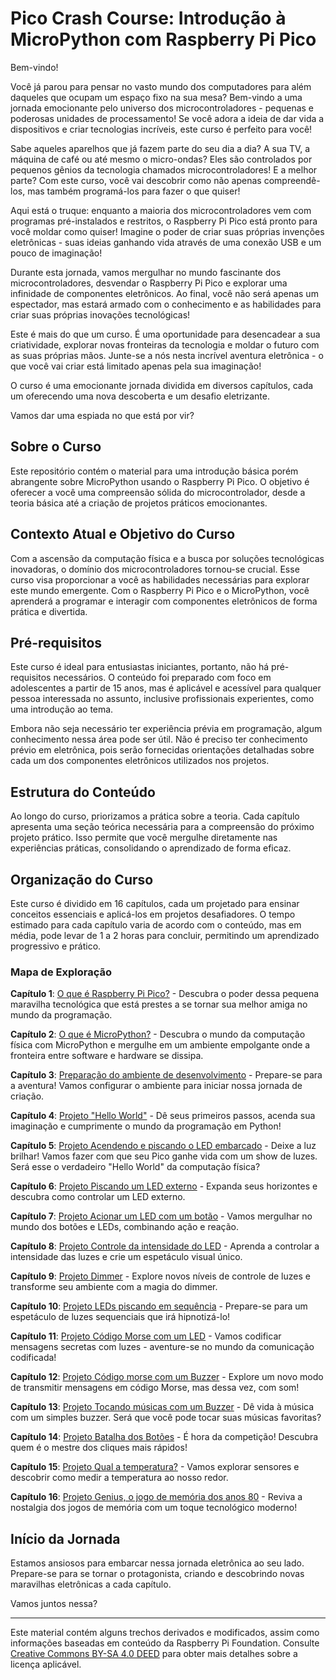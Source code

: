 # Pico Crash Course: Introdução à MicroPython com Raspberry Pi Pico

Bem-vindo!

Você já parou para pensar no vasto mundo dos computadores para além daqueles que ocupam um espaço fixo na sua mesa? Bem-vindo a uma jornada emocionante pelo universo dos microcontroladores - pequenas e poderosas unidades de processamento! Se você adora a ideia de dar vida a dispositivos e criar tecnologias incríveis, este curso é perfeito para você!

Sabe aqueles aparelhos que já fazem parte do seu dia a dia? A sua TV, a máquina de café ou até mesmo o micro-ondas? Eles são controlados por pequenos gênios da tecnologia chamados microcontroladores! E a melhor parte? Com este curso, você vai descobrir como não apenas compreendê-los, mas também programá-los para fazer o que quiser!

Aqui está o truque: enquanto a maioria dos microcontroladores vem com programas pré-instalados e restritos, o Raspberry Pi Pico está pronto para você moldar como quiser! Imagine o poder de criar suas próprias invenções eletrônicas - suas ideias ganhando vida através de uma conexão USB e um pouco de imaginação!

Durante esta jornada, vamos mergulhar no mundo fascinante dos microcontroladores, desvendar o Raspberry Pi Pico e explorar uma infinidade de componentes eletrônicos. Ao final, você não será apenas um espectador, mas estará armado com o conhecimento e as habilidades para criar suas próprias inovações tecnológicas!

Este é mais do que um curso. É uma oportunidade para desencadear a sua criatividade, explorar novas fronteiras da tecnologia e moldar o futuro com as suas próprias mãos. Junte-se a nós nesta incrível aventura eletrônica - o que você vai criar está limitado apenas pela sua imaginação! 

O curso é uma emocionante jornada dividida em diversos capítulos, cada um oferecendo uma nova descoberta e um desafio eletrizante. 

Vamos dar uma espiada no que está por vir?

## Sobre o Curso

Este repositório contém o material para uma introdução básica porém abrangente sobre MicroPython usando o Raspberry Pi Pico. O objetivo é oferecer a você uma compreensão sólida do microcontrolador, desde a teoria básica até a criação de projetos práticos emocionantes.

## Contexto Atual e Objetivo do Curso

Com a ascensão da computação física e a busca por soluções tecnológicas inovadoras, o domínio dos microcontroladores tornou-se crucial. Esse curso visa proporcionar a você as habilidades necessárias para explorar este mundo emergente. Com o Raspberry Pi Pico e o MicroPython, você aprenderá a programar e interagir com componentes eletrônicos de forma prática e divertida.

## Pré-requisitos

Este curso é ideal para entusiastas iniciantes, portanto, não há pré-requisitos necessários. O conteúdo foi preparado com foco em adolescentes a partir de 15 anos, mas é aplicável e acessível para qualquer pessoa interessada no assunto, inclusive profissionais experientes, como uma introdução ao tema.

Embora não seja necessário ter experiência prévia em programação, algum conhecimento nessa área pode ser útil. Não é preciso ter conhecimento prévio em eletrônica, pois serão fornecidas orientações detalhadas sobre cada um dos componentes eletrônicos utilizados nos projetos.

## Estrutura do Conteúdo

Ao longo do curso, priorizamos a prática sobre a teoria. Cada capítulo apresenta uma seção teórica necessária para a compreensão do próximo projeto prático. Isso permite que você mergulhe diretamente nas experiências práticas, consolidando o aprendizado de forma eficaz.

## Organização do Curso

Este curso é dividido em 16 capítulos, cada um projetado para ensinar conceitos essenciais e aplicá-los em projetos desafiadores. O tempo estimado para cada capítulo varia de acordo com o conteúdo, mas em média, pode levar de 1 a 2 horas para concluir, permitindo um aprendizado progressivo e prático.

### Mapa de Exploração

**Capítulo 1**: [O que é Raspberry Pi Pico?](/Documentation/what-is-pico.md) - Descubra o poder dessa pequena maravilha tecnológica que está prestes a se tornar sua melhor amiga no mundo da programação.

**Capítulo 2**: [O que é MicroPython?](/Documentation/what-is-micropython.md) - Descubra o mundo da computação física com MicroPython e mergulhe em um ambiente empolgante onde a fronteira entre software e hardware se dissipa.

**Capítulo 3**: [Preparação do ambiente de desenvolvimento](/Documentation/environment-setup.md) - Prepare-se para a aventura! Vamos configurar o ambiente para iniciar nossa jornada de criação.

**Capítulo 4**: [Projeto "Hello World"](/Documentation/hello-world.md) - Dê seus primeiros passos, acenda sua imaginação e cumprimente o mundo da programação em Python!

**Capítulo 5**: [Projeto Acendendo e piscando o LED embarcado](/Documentation/blinking-onboard-led.md) - Deixe a luz brilhar! Vamos fazer com que seu Pico ganhe vida com um show de luzes. Será esse o verdadeiro "Hello World" da computação física?

**Capítulo 6**: [Projeto Piscando um LED externo](/Documentation/blinking-external-led.md) - Expanda seus horizontes e descubra como controlar um LED externo.

**Capítulo 7**: [Projeto Acionar um LED com um botão](/Documentation/led-push-button.md) - Vamos mergulhar no mundo dos botões e LEDs, combinando ação e reação.

**Capítulo 8**: [Projeto Controle da intensidade do LED](/Documentation/pulsing-led.md) - Aprenda a controlar a intensidade das luzes e crie um espetáculo visual único.

**Capítulo 9**: [Projeto Dimmer](/Documentation/dimmer.md) - Explore novos níveis de controle de luzes e transforme seu ambiente com a magia do dimmer.

**Capítulo 10**: [Projeto LEDs piscando em sequência](/Documentation/sequencing-leds.md) - Prepare-se para um espetáculo de luzes sequenciais que irá hipnotizá-lo!

**Capítulo 11**: [Projeto Código Morse com um LED](/Documentation/morse-led.md) - Vamos codificar mensagens secretas com luzes - aventure-se no mundo da comunicação codificada!

**Capítulo 12**: [Projeto Código morse com um Buzzer](/Documentation/morse-buzzer.md) - Explore um novo modo de transmitir mensagens em código Morse, mas dessa vez, com som!

**Capítulo 13**: [Projeto Tocando músicas com um Buzzer](/Documentation/music-buzzer.md) - Dê vida à música com um simples buzzer. Será que você pode tocar suas músicas favoritas?

**Capítulo 14**: [Projeto Batalha dos Botões](/Documentation/button-battle.md) - É hora da competição! Descubra quem é o mestre dos cliques mais rápidos!

**Capítulo 15**: [Projeto Qual a temperatura?](/Documentation/temperature.md) - Vamos explorar sensores e descobrir como medir a temperatura ao nosso redor.

**Capítulo 16**: [Projeto Genius, o jogo de memória dos anos 80](/Documentation/genius.md) - Reviva a nostalgia dos jogos de memória com um toque tecnológico moderno!

## Início da Jornada

Estamos ansiosos para embarcar nessa jornada eletrônica ao seu lado. Prepare-se para se tornar o protagonista, criando e descobrindo novas maravilhas eletrônicas a cada capítulo.

Vamos juntos nessa?

*****

Este material contém alguns trechos derivados e modificados, assim como informações baseadas em conteúdo da Raspberry Pi Foundation. Consulte [Creative Commons BY-SA 4.0 DEED](https://creativecommons.org/licenses/by-sa/4.0/) para obter mais detalhes sobre a licença aplicável.
